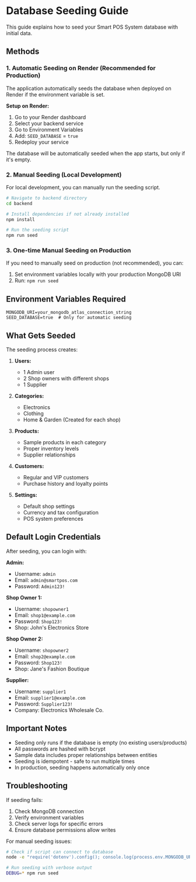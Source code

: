# Database Seeding Guide

This guide explains how to seed your Smart POS System database with initial data.

## Methods

### 1. Automatic Seeding on Render (Recommended for Production)

The application automatically seeds the database when deployed on Render if the environment variable is set.

**Setup on Render:**
1. Go to your Render dashboard
2. Select your backend service
3. Go to Environment Variables
4. Add: `SEED_DATABASE` = `true`
5. Redeploy your service

The database will be automatically seeded when the app starts, but only if it's empty.

### 2. Manual Seeding (Local Development)

For local development, you can manually run the seeding script.

```bash
# Navigate to backend directory
cd backend

# Install dependencies if not already installed
npm install

# Run the seeding script
npm run seed
```

### 3. One-time Manual Seeding on Production

If you need to manually seed on production (not recommended), you can:

1. Set environment variables locally with your production MongoDB URI
2. Run: `npm run seed`

## Environment Variables Required

```env
MONGODB_URI=your_mongodb_atlas_connection_string
SEED_DATABASE=true  # Only for automatic seeding
```

## What Gets Seeded

The seeding process creates:

1. **Users:**
   - 1 Admin user
   - 2 Shop owners with different shops
   - 1 Supplier

2. **Categories:**
   - Electronics
   - Clothing  
   - Home & Garden
   (Created for each shop)

3. **Products:**
   - Sample products in each category
   - Proper inventory levels
   - Supplier relationships

4. **Customers:**
   - Regular and VIP customers
   - Purchase history and loyalty points

5. **Settings:**
   - Default shop settings
   - Currency and tax configuration
   - POS system preferences

## Default Login Credentials

After seeding, you can login with:

**Admin:**
- Username: `admin`
- Email: `admin@smartpos.com`
- Password: `Admin123!`

**Shop Owner 1:**
- Username: `shopowner1`
- Email: `shop1@example.com`
- Password: `Shop123!`
- Shop: John's Electronics Store

**Shop Owner 2:**
- Username: `shopowner2`
- Email: `shop2@example.com`  
- Password: `Shop123!`
- Shop: Jane's Fashion Boutique

**Supplier:**
- Username: `supplier1`
- Email: `supplier1@example.com`
- Password: `Supplier123!`
- Company: Electronics Wholesale Co.

## Important Notes

- Seeding only runs if the database is empty (no existing users/products)
- All passwords are hashed with bcrypt
- Sample data includes proper relationships between entities
- Seeding is idempotent - safe to run multiple times
- In production, seeding happens automatically only once

## Troubleshooting

If seeding fails:
1. Check MongoDB connection
2. Verify environment variables
3. Check server logs for specific errors
4. Ensure database permissions allow writes

For manual seeding issues:
```bash
# Check if script can connect to database
node -e "require('dotenv').config(); console.log(process.env.MONGODB_URI)"

# Run seeding with verbose output
DEBUG=* npm run seed
```

